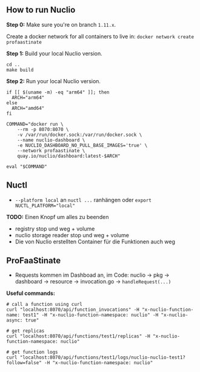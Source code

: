 ## How to run Nuclio

**Step 0:** Make sure you're on branch `1.11.x`.

Create a docker network for all containers to live in: `docker network create profaastinate`

**Step 1:** Build your local Nuclio version.

```shell
cd ..
make build
```

**Step 2:** Run your local Nuclio version.

```shell
if [[ $(uname -m) -eq "arm64" ]]; then
  ARCH="arm64"
else
  ARCH="amd64"
fi

COMMAND="docker run \
    --rm -p 8070:8070 \
    -v /var/run/docker.sock:/var/run/docker.sock \
    --name nuclio-dashboard \
    -e NUCLIO_DASHBOARD_NO_PULL_BASE_IMAGES='true' \
    --network profaastinate \
    quay.io/nuclio/dashboard:latest-$ARCH"

eval "$COMMAND"
```


## Nuctl

- `--platform local` an `nuctl ...` ranhängen oder `export NUCTL_PLATFORM="local"`







**TODO:** Einen Knopf um alles zu beenden
- registry stop und weg + volume
- nuclio storage reader stop und weg + volume 
- Die von Nuclio erstellten Container für die Funktionen auch weg  

## ProFaaStinate

- Requests kommen im Dashboad an, im Code: nuclio &rarr; pkg &rarr; dashboard &rarr; resource &rarr; invocation.go &rarr; `handleRequest(...)`

**Useful commands:**
```shell
# call a function using curl
curl "localhost:8070/api/function_invocations" -H "x-nuclio-function-name: test1" -H "x-nuclio-function-namespace: nuclio" -H "x-nuclio-async: true"

# get replicas
curl "localhost:8070/api/functions/test1/replicas" -H "x-nuclio-function-namespace: nuclio"

# get function logs   
curl "localhost:8070/api/functions/test1/logs/nuclio-nuclio-test1?follow=false" -H "x-nuclio-function-namespace: nuclio"
```

